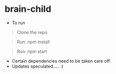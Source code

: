 # brain-child
- To run
> Clone the repo

> Run: npm install

> Run: npm start

- Certain dependencies need to be taken care off.
- Updates speculated..... :)
